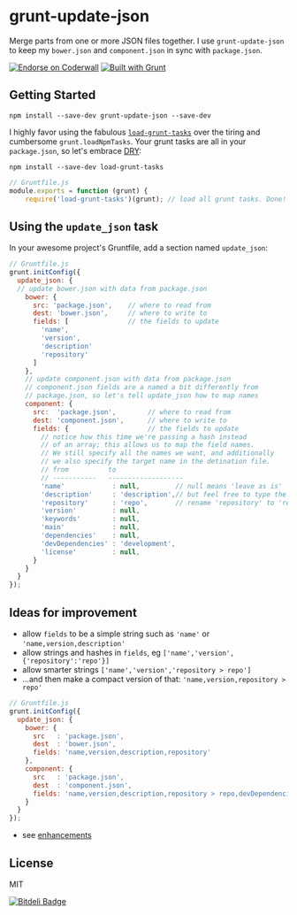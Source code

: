 # grunt-update-json

Merge parts from one or more JSON files together. I use `grunt-update-json` to keep my `bower.json` and `component.json` in sync with `package.json`.


[![Endorse on Coderwall](http://api.coderwall.com/andreaspizsa/endorsecount.png)](http://coderwall.com/andreaspizsa)
[![Built with Grunt](https://cdn.gruntjs.com/builtwith.png)](http://gruntjs.com/)

## Getting Started

```shell
npm install --save-dev grunt-update-json --save-dev
```


I highly favor using the fabulous [`load-grunt-tasks`](https://github.com/sindresorhus/load-grunt-tasks) over the tiring and cumbersome `grunt.loadNpmTasks`. Your grunt tasks are all in your `package.json`, so let's embrace [DRY](http://en.wikipedia.org/wiki/Don't_repeat_yourself):

```shell
npm install --save-dev load-grunt-tasks
```

```js
// Gruntfile.js
module.exports = function (grunt) {
    require('load-grunt-tasks')(grunt); // load all grunt tasks. Done!
```

## Using the `update_json` task

In your awesome project's Gruntfile, add a section named `update_json`:

```js
// Gruntfile.js
grunt.initConfig({
  update_json: {
  // update bower.json with data from package.json
    bower: {
      src: 'package.json',    // where to read from
      dest: 'bower.json',     // where to write to
      fields: [               // the fields to update
        'name',
        'version',
        'description'     
        'repository'
      ]
    },
    // update component.json with data from package.json
    // component.json fields are a named a bit differently from
    // package.json, so let's tell update_json how to map names
	component: {
      src:  'package.json',        // where to read from
      dest: 'component.json',      // where to write to
      fields: {                    // the fields to update
        // notice how this time we're passing a hash instead
        // of an array; this allows us to map the field names.
        // We still specify all the names we want, and additionally
        // we also specify the target name in the detination file. 
        // from          to
        // -----------   -------------------
        'name'            : null,         // null means 'leave as is'
        'description'     : 'description',// but feel free to type the field name twice
        'repository'      : 'repo',       // rename 'repository' to 'repo'
        'version'         : null,
        'keywords'        : null,
        'main'            : null,
        'dependencies'    : null,
        'devDependencies' : 'development',
        'license'         : null,
      }
    }
  }
});
```

## Ideas for improvement
- allow `fields` to be a simple string such as `'name'` or `'name,version,description'`
- allow strings and hashes in `fields`, eg `['name','version',{'repository':'repo'}]`
- allow smarter strings `['name','version','repository > repo']`
- ...and then make a compact version of that: `'name,version,repository > repo'`
```js
// Gruntfile.js
grunt.initConfig({
  update_json: {
    bower: {
      src   : 'package.json',
      dest  : 'bower.json',
      fields: 'name,version,description,repository'
    },
    component: {
      src   : 'package.json',
      dest  : 'component.json',
      fields: 'name,version,description,repository > repo,devDependencies > development'
    }
  }
});
```
- see [enhancements](https://github.com/AndreasPizsa/grunt-update-json/issues?labels=enhancement&page=1&state=open)

## License

MIT

[![Bitdeli Badge](https://d2weczhvl823v0.cloudfront.net/AndreasPizsa/grunt-update-json/trend.png)](https://bitdeli.com/free "Bitdeli Badge")
